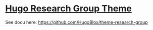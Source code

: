 # [Hugo Research Group Theme](https://github.com/wowchemy/starter-hugo-research-group)

See docu here: https://github.com/HugoBlox/theme-research-group
